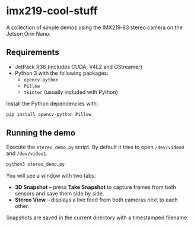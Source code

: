 # imx219-cool-stuff

A collection of simple demos using the IMX219‑83 stereo camera on the Jetson Orin Nano.

## Requirements

* JetPack R36 (includes CUDA, V4L2 and GStreamer)
* Python 3 with the following packages:
  * `opencv-python`
  * `Pillow`
  * `tkinter` (usually included with Python)

Install the Python dependencies with:

```bash
pip install opencv-python Pillow
```

## Running the demo

Execute the `stereo_demo.py` script. By default it tries to open `/dev/video0` and `/dev/video1`.

```bash
python3 stereo_demo.py
```

You will see a window with two tabs:

* **3D Snapshot** – press **Take Snapshot** to capture frames from both sensors and save them side by side.
* **Stereo View** – displays a live feed from both cameras next to each other.

Snapshots are saved in the current directory with a timestamped filename.
